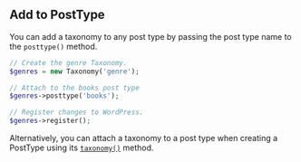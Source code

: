 ## Add to PostType

You can add a taxonomy to any post type by passing the post type name to the `posttype()` method.

```php
// Create the genre Taxonomy.
$genres = new Taxonomy('genre');

// Attach to the books post type
$genres->posttype('books');

// Register changes to WordPress.
$genres->register();
```

Alternatively, you can attach a taxonomy to a post type when creating a PostType using its [`taxonomy()`](../post-types/Add-taxonomies.md) method.
